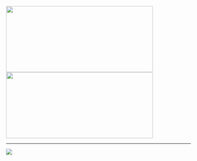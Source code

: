 <div>
  <img src="https://github-readme-stats.vercel.app/api?username=L3ndry&theme=radical&show_icons=true" height="180px" width="400px">
  <img src="https://github-readme-stats.vercel.app/api/top-langs/?username=L3ndry&layout=compact&langs_count=16&theme=dracula" height="180px" width="400px">
</div>
<hr>
<a href="https://www.instagram.com/leandrosgn/" target="_blank">
  <img src="https://img.shields.io/badge/Instagram-E4405F?style=for-the-badge&logo=instagram&logoColor=white">
</a>
